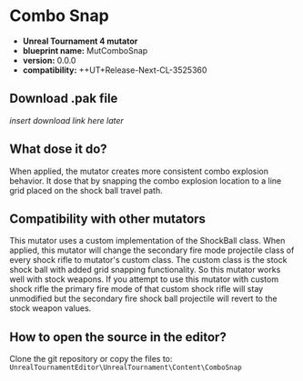 # Combo Snap
 - **Unreal Tournament 4 mutator**
 - **blueprint name:** MutComboSnap
 - **version:** 0.0.0
 - **compatibility:** ++UT+Release-Next-CL-3525360

## Download .pak file
*insert download link here later*

## What dose it do?
When applied, the mutator creates more consistent combo explosion behavior.
It dose that by snapping the combo explosion location to a line grid placed on the shock ball travel path.

## Compatibility with other mutators
This mutator uses a custom implementation of the ShockBall class.
When applied, this mutator will change the secondary fire mode projectile class of every shock rifle to mutator's custom class.
The custom class is the stock shock ball with added grid snapping functionality.
So this mutator works well with stock weapons.
If you attempt to use this mutator with custom shock rifle the primary fire mode of that custom shock rifle will stay unmodified but the secondary fire shock ball projectile will revert to the stock weapon values.

## How to open the source in the editor?

Clone the git repository or copy the files to:
`UnrealTournamentEditor\UnrealTournament\Content\ComboSnap`

